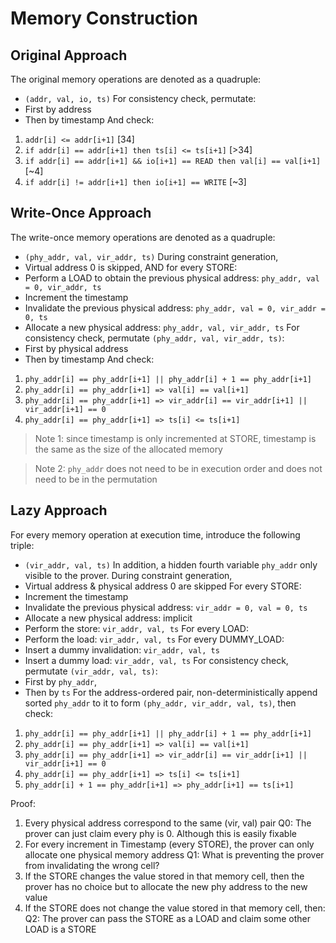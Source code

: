 # Memory Construction

## Original Approach
The original memory operations are denoted as a quadruple:
- `(addr, val, io, ts)`
For consistency check, permutate:
- First by address
- Then by timestamp
And check:
1. `addr[i] <= addr[i+1]` [34]
2. `if addr[i] == addr[i+1] then ts[i] <= ts[i+1]` [>34]
3. `if addr[i] == addr[i+1] && io[i+1] == READ then val[i] == val[i+1]` [~4]
4. `if addr[i] != addr[i+1] then io[i+1] == WRITE` [~3]

## Write-Once Approach
The write-once memory operations are denoted as a quadruple:
- `(phy_addr, val, vir_addr, ts)`
During constraint generation, 
- Virtual address 0 is skipped, AND
for every STORE:
- Perform a LOAD to obtain the previous physical address: `phy_addr, val = 0, vir_addr, ts`
- Increment the timestamp
- Invalidate the previous physical address: `phy_addr, val = 0, vir_addr = 0, ts`
- Allocate a new physical address: `phy_addr, val, vir_addr, ts`
For consistency check, permutate `(phy_addr, val, vir_addr, ts)`:
- First by physical address
- Then by timestamp
And check:
1. `phy_addr[i] == phy_addr[i+1] || phy_addr[i] + 1 == phy_addr[i+1]`
2. `phy_addr[i] == phy_addr[i+1] => val[i] == val[i+1]`
3. `phy_addr[i] == phy_addr[i+1] => vir_addr[i] == vir_addr[i+1] || vir_addr[i+1] == 0`
4. `phy_addr[i] == phy_addr[i+1] => ts[i] <= ts[i+1]`

> Note 1: since timestamp is only incremented at STORE, timestamp is the same as the size of the allocated memory

> Note 2: `phy_addr` does not need to be in execution order and does not need to be in the permutation

## Lazy Approach
For every memory operation at execution time, introduce the following triple:
- `(vir_addr, val, ts)`
In addition, a hidden fourth variable `phy_addr` only visible to the prover.
During constraint generation, 
- Virtual address & physical address 0 are skipped
For every STORE:
- Increment the timestamp
- Invalidate the previous physical address: `vir_addr = 0, val = 0, ts`
- Allocate a new physical address: implicit
- Perform the store: `vir_addr, val, ts`
For every LOAD:
- Perform the load: `vir_addr, val, ts`
For every DUMMY_LOAD:
- Insert a dummy invalidation: `vir_addr, val, ts`
- Insert a dummy load: `vir_addr, val, ts`
For consistency check, permutate `(vir_addr, val, ts)`:
- First by `phy_addr`,
- Then by `ts`
For the address-ordered pair, non-deterministically append sorted `phy_addr` to it to form `(phy_addr, vir_addr, val, ts)`, then check:
1. `phy_addr[i] == phy_addr[i+1] || phy_addr[i] + 1 == phy_addr[i+1]`
2. `phy_addr[i] == phy_addr[i+1] => val[i] == val[i+1]`
3. `phy_addr[i] == phy_addr[i+1] => vir_addr[i] == vir_addr[i+1] || vir_addr[i+1] == 0`
4. `phy_addr[i] == phy_addr[i+1] => ts[i] <= ts[i+1]`
5. `phy_addr[i] + 1 == phy_addr[i+1] => phy_addr[i+1] == ts[i+1]`

Proof:
1. Every physical address correspond to the same (vir, val) pair
Q0: The prover can just claim every phy is 0. Although this is easily fixable
2. For every increment in Timestamp (every STORE), the prover can only allocate one physical memory address
Q1: What is preventing the prover from invalidating the wrong cell?
3. If the STORE changes the value stored in that memory cell, then the prover has no choice but to allocate the new phy address to the new value
4. If the STORE does not change the value stored in that memory cell, then:
Q2: The prover can pass the STORE as a LOAD and claim some other LOAD is a STORE